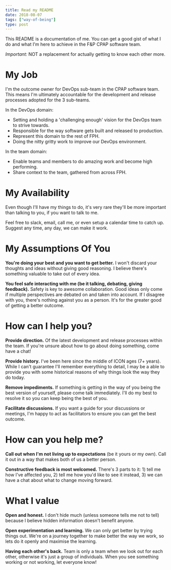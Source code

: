 ```yaml
---
title: Read my README
date: 2018-08-07
tags: ["way-of-being"]
type: post
---
```


This README is a documentation of me. You can get a good gist of what I do and what I'm here to achieve in the F&P CPAP 
software team. 

*Important:* NOT a replacement for actually getting to know each other more.

# My Job

I'm the outcome owner for DevOps sub-team in the CPAP software team. This means I'm ultimately accountable for the 
development and release processes adopted for the 3 sub-teams. 

In the DevOps domain:

+ Setting and holding a 'challenging enough' vision for the DevOps team to strive towards.
+ Responsible for the way software gets built and released to production.
+ Represent this domain to the rest of FPH.
+ Doing the nitty gritty work to improve our DevOps environment.

In the team domain:

+ Enable teams and members to do amazing work and become high performing.
+ Share context to the team, gathered from across FPH.

# My Availability

Even though I'll have my things to do, it's very rare they'll be more important than talking to you, if you want to 
talk to me. 

Feel free to slack, email, call me, or even setup a calendar time to catch up. Suggest any time, any day, we can make 
it work.

# My Assumptions Of You

**You're doing your best and you want to get better.** I won't discard your thoughts and ideas without giving good 
reasoning. I believe there's something valuable to take out of every idea.

**You feel safe interacting with me (be it talking, debating, giving feedback).** Safety is key to awesome 
collaboration. Good ideas only come if multiple perspectives are debated on and taken into account. If I disagree with 
you, there's nothing against you as a person. It's for the greater good of getting a better outcome.

# How can I help you?

**Provide direction.** Of the latest development and release processes within the team. If you're unsure about how to 
go about doing something, come have a chat!

**Provide history.** I've been here since the middle of ICON ages (7+ years). While I can't guarantee I'll remember 
everything to detail, I may be a able to provide you with some historical reasons of why things look the way they do
today.

**Remove impediments.** If something is getting in the way of you being the best version of yourself, please come talk 
immediately. I'll do my best to resolve it so you can keep being the best of you.

**Facilitate discussions.** If you want a guide for your discussions or meetings, I'm happy to act as facilitators to 
ensure you can get the best outcome.

# How can you help me?

**Call out when I'm not living up to expectations** (be it yours or my own). Call it out in a way that makes both of us a 
better person. 

**Constructive feedback is most welcomed.** There's 3 parts to it: 1) tell me how I've affected you, 2) tell me how you'd 
like to see it instead, 3) we can have a chat about what to change moving forward.

# What I value

**Open and honest.** I don't hide much (unless someone tells me not to tell) because I believe hidden information 
doesn't benefit anyone. 

**Open experimentation and learning.** We can only get better by trying things out. We're on a journey together to 
make better the way we work, so lets do it openly and maximise the learning.

**Having each other's back.** Team is only a team when we look out for each other, otherwise it's just a group of 
individuals. When you see something working or not working, let everyone know!
